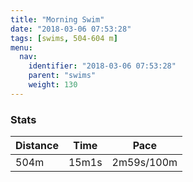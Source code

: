 ```yaml
---
title: "Morning Swim"
date: "2018-03-06 07:53:28"
tags: [swims, 504-604 m]
menu:
  nav:
    identifier: "2018-03-06 07:53:28"
    parent: "swims"
    weight: 130
---
```


### Stats

| Distance | Time | Pace |
|----------|------|------|
|504m|15m1s|2m59s/100m|
